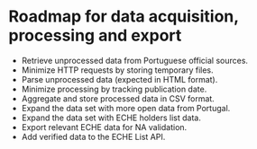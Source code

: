 # Roadmap for data acquisition, processing and export

- Retrieve unprocessed data from Portuguese official sources.
- Minimize HTTP requests by storing temporary files.
- Parse unprocessed data (expected in HTML format).
- Minimize processing by tracking publication date.
- Aggregate and store processed data in CSV format.
- Expand the data set with more open data from Portugal.
- Expand the data set with ECHE holders list data.
- Export relevant ECHE data for NA validation.
- Add verified data to the ECHE List API.
